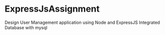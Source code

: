 # ExpressJsAssignment
Design User Management application using Node and ExpressJS
Integrated Database with mysql
